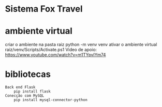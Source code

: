 # Sistema Fox Travel

# ambiente virtual
 criar o ambiente na pasta raiz
    python -m venv venv
 ativar o ambiente virtual
    raiz/venv/Scripts/Activate.ps1
 Video de apoio:
 https://www.youtube.com/watch?v=m1TYpvIYm74

# bibliotecas
    Back end Flask
        pip install flask
    Conecção com MySQL
        pip install mysql-connector-python